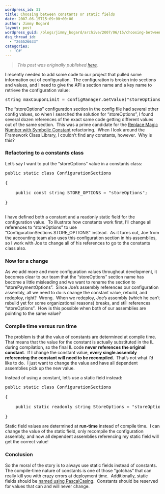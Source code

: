 ```yaml
---
wordpress_id: 31
title: Choosing between constants or static fields
date: 2007-06-15T15:09:00+00:00
author: Jimmy Bogard
layout: post
wordpress_guid: /blogs/jimmy_bogard/archive/2007/06/15/choosing-between-constants-or-static-fields.aspx
dsq_thread_id:
  - "265526633"
categories:
  - 'C#'
---
```

> _This post was originally published [here](http://grabbagoft.blogspot.com/2007/06/choosing-between-constants-or-static.html)._

I recently needed to add some code to our project that pulled some information out of configuration.&nbsp; The configuration is broken into sections and values, and I need to give the API a section name and a key name to retrieve the configuration value:

<div class="CodeFormatContainer">
  <pre><span class="kwrd">string</span> maxCouponLimit = configManager.GetValue(<span class="str">"storeOptions"</span>, <span class="str">"maxCouponLimit"</span>);<br /></pre>
</div>

The &#8220;storeOptions&#8221; configuration section in the config file had several other config values, so when I searched the solution for &#8220;storeOptions&#8221;, I found several dozen references of the exact same code getting different values out of the same section.&nbsp; This was a prime candidate for the [Replace Magic Number with Symbolic Constant](http://www.refactoring.com/catalog/replaceMagicNumberWithSymbolicConstant.html) refactoring.&nbsp; When I look around the Framework Class Library, I couldn&#8217;t find any constants, however.&nbsp; Why is this?

### Refactoring to a constants class

Let&#8217;s say I want to put the &#8220;storeOptions&#8221; value in a constants class:

<div class="CodeFormatContainer">
  <pre><span class="kwrd">public</span> <span class="kwrd">static</span> <span class="kwrd">class</span> ConfigurationSections<br />
{<br />
    <span class="kwrd">public</span> <span class="kwrd">const</span> <span class="kwrd">string</span> STORE_OPTIONS = <span class="str">"storeOptions"</span>;<br />
}<br />
</pre>
</div>

I have defined both a constant and a readonly static field for the configuration value.&nbsp; To illustrate how constants work first, I&#8217;ll change all references to &#8220;storeOptions&#8221; to use &#8220;ConfigurationSections.STORE_OPTIONS&#8221; instead.&nbsp; As it turns out, Joe from the accounting team also uses this configuration section in his assemblies, so I work with Joe to change all of his references to go to the constants class also.

### Now for a change

As we add more and more configuration values throughout development, it becomes clear to our team that the &#8220;storeOptions&#8221; section name has become a little&nbsp;misleading and we want to&nbsp;rename the section to &#8220;storePaymentOptions&#8221;.&nbsp; Since Joe&#8217;s assembly references our configuration assembly, all we need to do is change the constant value, rebuild, and redeploy, right?&nbsp; Wrong.&nbsp; When we redeploy, Joe&#8217;s assembly (which he can&#8217;t rebuild yet for some organizational reasons) breaks, and still references &#8220;storeOptions&#8221;.&nbsp; How is this possible when both of our assemblies are pointing to the same value?

### Compile time versus run time

The problem is that the value of constants are determined at compile time.&nbsp; That means that the value for the constant is actually substituted in the IL during compilation, so the final IL code **never references the original constant**.&nbsp; If I change the constant value, **every single assembly referencing the constant will need to be recompiled**.&nbsp; That&#8217;s not what I&#8217;d like to do.&nbsp; I just want to change the value and have all dependent assemblies pick up the new value.

Instead of using a constant, let&#8217;s use a static field instead:

<div class="CodeFormatContainer">
  <pre><span class="kwrd">public</span> <span class="kwrd">static</span> <span class="kwrd">class</span> ConfigurationSections<br />
{<br />
    <span class="kwrd">public</span> <span class="kwrd">static</span> <span class="kwrd">readonly</span> <span class="kwrd">string</span> StoreOptions = <span class="str">"storeOptions"</span>;<br />
}</pre>
</div>

Static field values are determined at **run-time** instead of compile time.&nbsp; I can change the value of the static field, only recompile the configuration assembly, and now all dependent assemblies referencing my static field will get the correct value!

### Conclusion

So the moral of the story is to always use static fields instead of constants.&nbsp; The compile-time nature of constants is one of those &#8220;gotchas&#8221; that can really kill you with crazy errors at deployment time.&nbsp; Additionally, static fields should be [named using PascalCasing](http://msdn2.microsoft.com/en-us/library/ms229012.aspx).&nbsp; Constants should be reserved for values that can and will never change.